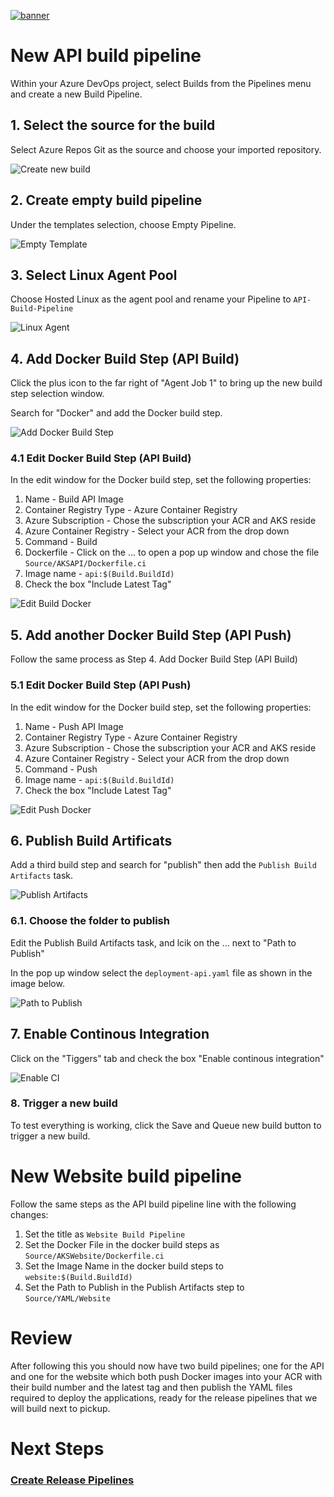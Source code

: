 [![banner](../images/banner-lab.png)](../../README.md)

# New API build pipeline

Within your Azure DevOps project, select Builds from the Pipelines menu and create a new Build Pipeline. 

## 1. Select the source for the build

Select Azure Repos Git as the source and choose your imported repository. 

![Create new build](images/newbuildpipeline.png)

## 2. Create empty build pipeline

Under the templates selection, choose Empty Pipeline.

![Empty Template](images/emptybuild.png)

## 3. Select Linux Agent Pool

Choose Hosted Linux as the agent pool and rename your Pipeline to ```API-Build-Pipeline```

![Linux Agent](images/linuxagentbuild.png)

## 4. Add Docker Build Step (API Build)

Click the plus icon to the far right of "Agent Job 1" to bring up the new build step selection window. 

Search for "Docker" and add the Docker build step. 

![Add Docker Build Step](images/adddockerbuildstep.png)

### 4.1 Edit Docker Build Step (API Build)

In the edit window for the Docker build step, set the following properties:

1. Name - Build API Image
2. Container Registry Type - Azure Container Registry
3. Azure Subscription - Chose the subscription your ACR and AKS reside
4. Azure Container Registry - Select your ACR from the drop down
5. Command - Build
6. Dockerfile - Click on the ... to open a pop up window and chose the file ```Source/AKSAPI/Dockerfile.ci```
7. Image name - ```api:$(Build.BuildId)```
8. Check the box "Include Latest Tag"

![Edit Build Docker](images/apibuild.png)

## 5. Add another Docker Build Step (API Push)

Follow the same process as Step 4. Add Docker Build Step (API Build)

### 5.1 Edit Docker Build Step (API Push)

In the edit window for the Docker build step, set the following properties:

1. Name - Push API Image
2. Container Registry Type - Azure Container Registry
3. Azure Subscription - Chose the subscription your ACR and AKS reside
4. Azure Container Registry - Select your ACR from the drop down
5. Command - Push
6. Image name - ```api:$(Build.BuildId)```
7. Check the box "Include Latest Tag"

![Edit Push Docker](images/pushapibuild.png)


## 6. Publish Build Artificats

Add a third build step and search for "publish" then add the ```Publish Build Artifacts``` task.

![Publish Artifacts](images/publishbuildartifacts.png)

### 6.1. Choose the folder to publish

Edit the Publish Build Artifacts task, and lcik on the ... next to "Path to Publish"

In the pop up window select the ```deployment-api.yaml``` file as shown in the image below. 

![Path to Publish](images/publishapibuild.png)


## 7. Enable Continous Integration

Click on the "Tiggers" tab and check the box "Enable continous integration"

![Enable CI](images/enablebuildci.png)

### 8. Trigger a new build

To test everything is working, click the Save and Queue new build button to trigger a new build. 

# New Website build pipeline

Follow the same steps as the API build pipeline line with the following changes: 

1. Set the title as ```Website Build Pipeline```
2. Set the Docker File in the docker build steps as ```Source/AKSWebsite/Dockerfile.ci```
3. Set the Image Name in the docker build steps to ```website:$(Build.BuildId)```
4. Set the Path to Publish in the Publish Artifacts step to ```Source/YAML/Website```

# Review

After following this you should now have two build pipelines; one for the API and one for the website which both push Docker images into your ACR with their build number and the latest tag and then publish the YAML files required to deploy the applications, ready for the release pipelines that we will build next to pickup. 

# Next Steps 
### [Create Release Pipelines](../ReleasePipelines)